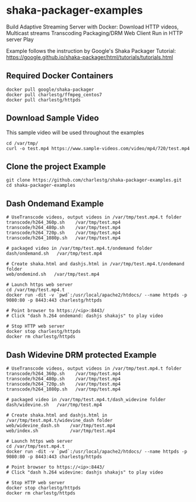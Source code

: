 # shaka-packager-examples
Build Adaptive Streaming Server with Docker:
    Download HTTP videos, Multicast streams
    Transcoding
    Packaging/DRM
    Web Client
    Run in HTTP server
    Play

Example follows the instruction by Google's Shaka Packager Tutorial: https://google.github.io/shaka-packager/html/tutorials/tutorials.html

## Required Docker Containers
```
docker pull google/shaka-packager
docker pull charlestg/ffmpeg_centos7
docker pull charlestg/httpds
```


## Download Sample Video

This sample video will be used throughout the examples

```
cd /var/tmp/
curl -o test.mp4 https://www.sample-videos.com/video/mp4/720/test.mp4
```

## Clone the project Example

```
git clone https://github.com/charlestg/shaka-packager-examples.git
cd shaka-packager-examples

```

## Dash Ondemand Example

```
# UseTranscode videos, output videos in /var/tmp/test.mp4.t folder
transcode/h264_360p.sh    /var/tmp/test.mp4
transcode/h264_480p.sh    /var/tmp/test.mp4
transcode/h264_720p.sh    /var/tmp/test.mp4
transcode/h264_1080p.sh   /var/tmp/test.mp4

# packaged video in /var/tmp/test.mp4.t/ondemand folder
dash/ondemand.sh   /var/tmp/test.mp4

# Create shaka.html and dashjs.html in /var/tmp/test.mp4.t/ondemand folder
web/ondemind.sh   /var/tmp/test.mp4

# Launch https web server
cd /var/tmp/test.mp4.t
docker run -dit -v `pwd`:/usr/local/apache2/htdocs/ --name httpds -p 9080:80 -p 8443:443 charlestg/httpds

# Point browser to https://<ip>:8443/
# Click "dash h.264 ondemand: dashjs shakajs" to play video

# Stop HTTP web server
docker stop charlestg/httpds
docker rm charlestg/httpds    
```

## Dash Widevine DRM protected Example

```
# UseTranscode videos, output videos in /var/tmp/test.mp4.t folder
transcode/h264_360p.sh    /var/tmp/test.mp4
transcode/h264_480p.sh    /var/tmp/test.mp4
transcode/h264_720p.sh    /var/tmp/test.mp4
transcode/h264_1080p.sh   /var/tmp/test.mp4

# packaged video in /var/tmp/test.mp4.t/dash_widevine folder
dash/widevine.sh   /var/tmp/test.mp4

# Create shaka.html and dashjs.html in /var/tmp/test.mp4.t/widevine_dash folder
web/widevine_dash.sh    /var/tmp/test.mp4
web/index.sh            /var/tmp/test.mp4

# Launch https web server
cd /var/tmp/test.mp4.t
docker run -dit -v `pwd`:/usr/local/apache2/htdocs/ --name httpds -p 9080:80 -p 8443:443 charlestg/httpds

# Point browser to https://<ip>:8443/
# Click "dash h.264 widevine: dashjs shakajs" to play video

# Stop HTTP web server
docker stop charlestg/httpds
docker rm charlestg/httpds 
```
